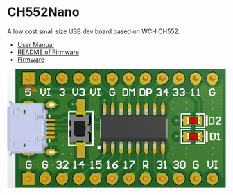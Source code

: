 # CH552Nano

A low cost small size USB dev board based on WCH CH552.

- [User Manual](DOC/CH552Nano用户手册v20.10.26)
- [README of Firmware](FW/README.md)
- [Firmware](FW)

![正面图片](image/01-正面3D图片.jpg "正面图片")
